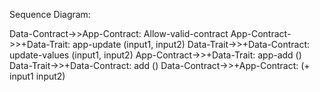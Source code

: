 Sequence Diagram:

  Data-Contract->>App-Contract: Allow-valid-contract 
  App-Contract->>+Data-Trait: app-update (input1, input2)
  Data-Trait->>+Data-Contract: update-values (input1, input2)
  App-Contract->>+Data-Trait: app-add ()
  Data-Trait->>+Data-Contract: add ()
  Data-Contract->>+App-Contract: (+ input1 input2)